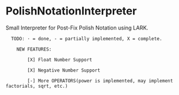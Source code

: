 # PolishNotationInterpreter
Small Interpreter for Post-Fix Polish Notation using LARK.

      TODO: · = done, - = partially implemented, X = complete.

        NEW FEATURES:

            [X] Float Number Support
            
            [X] Negative Number Support

            [-] More OPERATORS(power is implemented, may implement factorials, sqrt, etc.)
